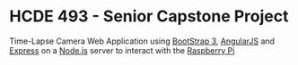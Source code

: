 # HCDE 493 - Senior Capstone Project

Time-Lapse Camera Web Application using [BootStrap 3](http://getbootstrap.com/), [AngularJS](http://angularjs.org/) and [Express](http://expressjs.com/) on a [Node.js](http://nodejs.org/) server to interact with the [Raspberry Pi](http://www.raspberrypi.org/)